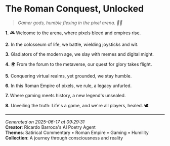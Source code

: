 # The Roman Conquest, Unlocked

> *Gamer gods, humble flexing in the pixel arena. 💾🤝*

**1.** 🎮 Welcome to the arena, where pixels bleed and empires rise.


**2.** In the colosseum of life, we battle, wielding joysticks and wit.


**3.** Gladiators of the modern age, we slay with memes and digital might.


**4.** 🌍 From the forum to the metaverse, our quest for glory takes flight.


**5.** Conquering virtual realms, yet grounded, we stay humble.


**6.** In this Roman Empire of pixels, we rule, a legacy unfurled.


**7.** Where gaming meets history, a new legend's unsealed.


**8.** Unveiling the truth: Life's a game, and we're all players, healed. 🕊️



---

*Generated on 2025-06-17 at 09:29:31*  
**Creator**: Ricardo Barroca's AI Poetry Agent  
**Themes**: Satirical Commentary • Roman Empire • Gaming • Humility  
**Collection**: A journey through consciousness and reality